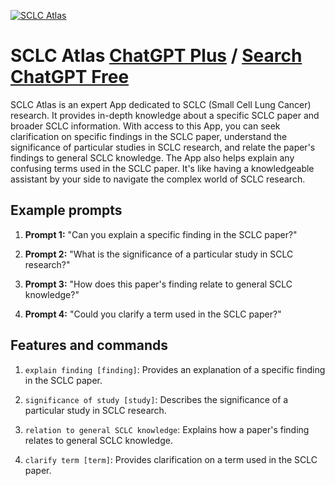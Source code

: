 
[![SCLC Atlas](https://files.oaiusercontent.com/file-3zyhuFi3PILWngYltE137kN5?se=2123-10-17T22%3A45%3A05Z&sp=r&sv=2021-08-06&sr=b&rscc=max-age%3D31536000%2C%20immutable&rscd=attachment%3B%20filename%3Dd02a5978-7503-44d7-a46d-a3be59fdd5c5.png&sig=Mrx5ekNUeRd3ciA%2Bcg4h9y7DNNb0FwGPrOKZjtFb6UM%3D)](https://chat.openai.com/g/g-LAmtOmu0b-sclc-atlas)

# SCLC Atlas [ChatGPT Plus](https://chat.openai.com/g/g-LAmtOmu0b-sclc-atlas) / [Search ChatGPT Free](https://gptcall.net/index.html#/?search=SCLC%20Atlas)

SCLC Atlas is an expert App dedicated to SCLC (Small Cell Lung Cancer) research. It provides in-depth knowledge about a specific SCLC paper and broader SCLC information. With access to this App, you can seek clarification on specific findings in the SCLC paper, understand the significance of particular studies in SCLC research, and relate the paper's findings to general SCLC knowledge. The App also helps explain any confusing terms used in the SCLC paper. It's like having a knowledgeable assistant by your side to navigate the complex world of SCLC research.

## Example prompts

1. **Prompt 1:** "Can you explain a specific finding in the SCLC paper?"

2. **Prompt 2:** "What is the significance of a particular study in SCLC research?"

3. **Prompt 3:** "How does this paper's finding relate to general SCLC knowledge?"

4. **Prompt 4:** "Could you clarify a term used in the SCLC paper?"

## Features and commands

1. `explain finding [finding]`: Provides an explanation of a specific finding in the SCLC paper.

2. `significance of study [study]`: Describes the significance of a particular study in SCLC research.

3. `relation to general SCLC knowledge`: Explains how a paper's finding relates to general SCLC knowledge.

4. `clarify term [term]`: Provides clarification on a term used in the SCLC paper.


